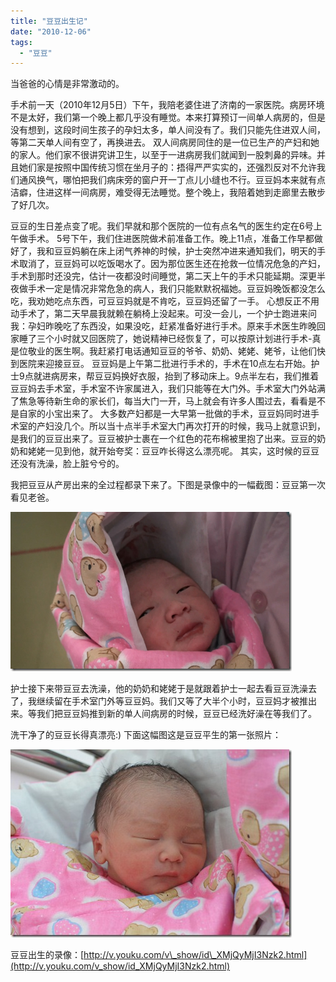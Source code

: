 ```yaml
---
title: "豆豆出生记"
date: "2010-12-06"
tags: 
  - "豆豆"
---
```


当爸爸的心情是非常激动的。

手术前一天（2010年12月5日）下午，我陪老婆住进了济南的一家医院。病房环境不是太好，我们第一个晚上都几乎没有睡觉。本来打算预订一间单人病房的，但是没有想到，这段时间生孩子的孕妇太多，单人间没有了。我们只能先住进双人间，等第二天单人间有空了，再换进去。 双人间病房同住的是一位已生产的产妇和她的家人。他们家不很讲究讲卫生，以至于一进病房我们就闻到一股刺鼻的异味。并且她们家是按照中国传统习惯在坐月子的：捂得严严实实的，还强烈反对不允许我们通风换气，哪怕把我们病床旁的窗户开一丁点儿小缝也不行。豆豆妈本来就有点洁癖，住进这样一间病房，难受得无法睡觉。整个晚上，我陪着她到走廊里去散步了好几次。

豆豆的生日差点变了呢。我们早就和那个医院的一位有点名气的医生约定在6号上午做手术。 5号下午，我们住进医院做术前准备工作。晚上11点，准备工作早都做好了，我和豆豆妈躺在床上闭气养神的时候，护士突然冲进来通知我们，明天的手术取消了，豆豆妈可以吃饭喝水了。因为那位医生还在抢救一位情况危急的产妇，手术到那时还没完，估计一夜都没时间睡觉，第二天上午的手术只能延期。深更半夜做手术一定是情况非常危急的病人，我们只能默默祝福她。豆豆妈晚饭都没怎么吃，我劝她吃点东西，可豆豆妈就是不肯吃，豆豆妈还留了一手。 心想反正不用动手术了，第二天早晨我就赖在躺椅上没起来。可没一会儿，一个护士跑进来问我：孕妇昨晚吃了东西没，如果没吃，赶紧准备好进行手术。原来手术医生昨晚回家睡了三个小时就又回医院了，她说精神已经恢复了，可以按原计划进行手术-真是位敬业的医生啊。我赶紧打电话通知豆豆的爷爷、奶奶、姥姥、姥爷，让他们快到医院来迎接豆豆。 豆豆妈是上午第二批进行手术的，手术在10点左右开始。护士9点就进病房来，帮豆豆妈换好衣服，抬到了移动床上。9点半左右，我们推着豆豆妈去手术室，手术室不许家属进入，我们只能等在大门外。手术室大门外站满了焦急等待新生命的家长们，每当大门一开，马上就会有许多人围过去，看看是不是自家的小宝出来了。 大多数产妇都是一大早第一批做的手术，豆豆妈同时进手术室的产妇没几个。所以当十点半手术室大门再次打开的时候，我马上就意识到，是我们的豆豆出来了。豆豆被护士裹在一个红色的花布棉被里抱了出来。豆豆的奶奶和姥姥一见到他，就开始夸奖：豆豆咋长得这么漂亮呢。 其实，这时候的豆豆还没有洗澡，脸上脏兮兮的。

我把豆豆从产房出来的全过程都录下来了。下图是录像中的一幅截图：豆豆第一次看见老爸。

[![image](images/image_thumb3.png "image")](http://ruanqizhen.wordpress.com/wp-content/uploads/2010/12/image3.png)

护士接下来带豆豆去洗澡，他的奶奶和姥姥于是就跟着护士一起去看豆豆洗澡去了，我继续留在手术室门外等豆豆妈。我们又等了大半个小时，豆豆妈才被推出来。等我们把豆豆妈推到新的单人间病房的时候，豆豆已经洗好澡在等我们了。

洗干净了的豆豆长得真漂亮:) 下面这幅图这是豆豆平生的第一张照片：

[![DSC00322](images/dsc00322_thumb.jpg "DSC00322")](http://ruanqizhen.wordpress.com/wp-content/uploads/2010/12/dsc00322.jpg)

豆豆出生的录像：[http://v.youku.com/v\_show/id\_XMjQyMjI3Nzk2.html](http://v.youku.com/v_show/id_XMjQyMjI3Nzk2.html)
